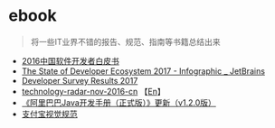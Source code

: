# ebook

> 将一些IT业界不错的报告、规范、指南等书籍总结出来

+ [2016中国软件开发者白皮书](https://www.jianguoyun.com/p/DTYFwhIQ54i9BhiQrzE)
+ [The State of Developer Ecosystem 2017 - Infographic _ JetBrains](https://www.jianguoyun.com/p/DRBMN-UQ54i9BhjFrzE)
+ [Developer Survey Results 2017](https://insights.stackoverflow.com/survey/2017#overview)
+ [technology-radar-nov-2016-cn](https://www.jianguoyun.com/p/DZ81xqgQ54i9BhjKrzE) 【[En](https://www.jianguoyun.com/p/Dc9HC5MQ54i9BhjLrzE)】
+ [《阿里巴巴Java开发手册（正式版）》更新（v1.2.0版）](https://www.jianguoyun.com/p/DZZriJ4Q54i9BhjErzE)
+ [支付宝视觉规范](https://www.jianguoyun.com/p/DVLoMvIQ54i9BhjMwDE)
